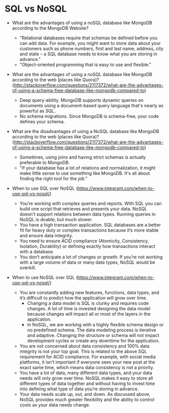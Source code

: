 # SQL vs NoSQL

- What are the advantages of using a noSQL database like MongoDB according to the MongoDB Website?

  - "Relational databases require that schemas be defined before you can add data. For example, you might want to store data about your customers such as phone numbers, first and last name, address, city and state – a SQL database needs to know what you are storing in advance."
  - "Object-oriented programming that is easy to use and flexible."

- What are the advantages of using a noSQL database like MongoDB according to the web (places like Quora)? (<http://stackoverflow.com/questions/2117372/what-are-the-advantages-of-using-a-schema-free-database-like-mongodb-compared-to>)

  - Deep query-ability. MongoDB supports dynamic queries on documents using a document-based query language that's nearly as powerful as SQL.
  - No schema migrations. Since MongoDB is schema-free, your code defines your schema.

- What are the disadvantages of using a NoSQL database like MongoDB according to the web (places like Quora)? (<http://stackoverflow.com/questions/2117372/what-are-the-advantages-of-using-a-schema-free-database-like-mongodb-compared-to>)

  - Sometimes, using joins and having strict schemas is actually preferable to MongoDB.
  - "If your database has a lot of relations and normalization, it might make little sense to use something like MongoDB. It's all about finding the right tool for the job."

- When to use SQL over NoSQL (https://www.integrant.com/when-to-use-sql-vs-nosql/)

  - You’re working with complex queries and reports. With SQL you can build one script that retrieves and presents your data. NoSQL doesn’t support relations between data types. Running queries in NoSQL is doable, but much slower.
  - You have a high transaction application. SQL databases are a better fit for heavy duty or complex transactions because it’s more stable and ensure data integrity.
  - You need to ensure ACID compliance (Atomicity, Consistency, Isolation, Durability) or defining exactly how transactions interact with a database.
  - You don’t anticipate a lot of changes or growth. If you’re not working with a large volume of data or many data types, NoSQL would be overkill.

- When to use NoSQL over SQL (https://www.integrant.com/when-to-use-sql-vs-nosql/)
  - You are constantly adding new features, functions, data types, and it’s difficult to predict how the application will grow over time.
    - Changing a data model is SQL is clunky and requires code changes. A lot of time is invested designing the data model because changes will impact all or most of the layers in the application.
    - In NoSQL, we are working with a highly flexible schema design or no predefined schema. The data modeling process is iterative and adaptive. Changing the structure or schema will not impact development cycles or create any downtime for the application.
  - You are not concerned about data consistency and 100% data integrity is not your top goal. This is related to the above SQL requirement for ACID compliance. For example, with social media platforms, it isn’t important if everyone sees your new post at the exact same time, which means data consistency is not a priority.
  - You have a lot of data, many different data types, and your data needs will only grow over time. NoSQL makes it easy to store all different types of data together and without having to invest time into defining what type of data you’re storing in advance.
  - Your data needs scale up, out, and down. As discussed above, NoSQL provides much greater flexibility and the ability to control costs as your data needs change.
